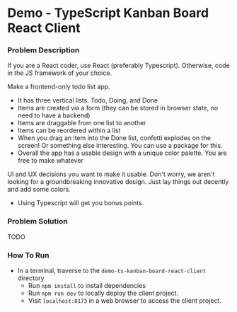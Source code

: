 # Demo - TypeScript Kanban Board React Client

### Problem Description

If you are a React coder, use React (preferably Typescript). Otherwise, code in the JS framework of your
choice.

Make a frontend-only todo list app.
- It has three vertical lists. Todo, Doing, and Done
- Items are created via a form (they can be stored in browser state, no need to have a backend)
- Items are draggable from one list to another
- Items can be reordered within a list
- When you drag an item into the Done list, confetti explodes on the screen! Or something else interesting. You can use a package for this.
- Overall the app has a usable design with a unique color palette. You are free to make whatever

UI and UX decisions you want to make it usable. Don't worry, we aren't looking for a groundbreaking innovative design. Just lay things out decently and add some colors.
- Using Typescript will get you bonus points.

### Problem Solution

TODO

### How To Run

- In a terminal, traverse to the `demo-ts-kanban-board-react-client` directory
    - Run `npm install` to install dependencies
    - Run `npm run dev` to locally deploy the client project.
    - Visit `localhost:8173` in a web browser to access the client project.


